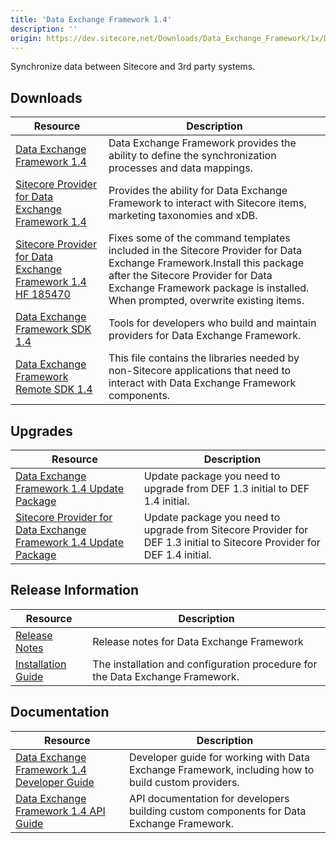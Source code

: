 ```yaml
---
title: 'Data Exchange Framework 1.4'
description: ''
origin: https://dev.sitecore.net/Downloads/Data_Exchange_Framework/1x/Data_Exchange_Framework_1_4.aspx
---
```


Synchronize data between Sitecore and 3rd party systems.

## Downloads

| Resource                                                                                                                                                                                                                                                                                | Description                                                                                                                                                                                                                                   |
| --------------------------------------------------------------------------------------------------------------------------------------------------------------------------------------------------------------------------------------------------------------------------------------- | --------------------------------------------------------------------------------------------------------------------------------------------------------------------------------------------------------------------------------------------- |
| [Data Exchange Framework 1.4](https://scdp.blob.core.windows.net/downloads/Data%20Exchange%20Framework/1x/Data%20Exchange%20Framework%201%204/Secure/Data%20Exchange%20Framework%201.4.0%20rev.%20170419.zip)                                                                           | Data Exchange Framework provides the ability to define the synchronization processes and data mappings.                                                                                                                                       |
| [Sitecore Provider for Data Exchange Framework 1.4](https://scdp.blob.core.windows.net/downloads/Data%20Exchange%20Framework/1x/Data%20Exchange%20Framework%201%204/Secure/Sitecore%20Provider%20for%20Data%20Exchange%20Framework%201.4.0%20rev.%20170419.zip)                         | Provides the ability for Data Exchange Framework to interact with Sitecore items, marketing taxonomies and xDB.                                                                                                                               |
| [Sitecore Provider for Data Exchange Framework 1.4 HF 185470](https://scdp.blob.core.windows.net/downloads/Data%20Exchange%20Framework/1x/Data%20Exchange%20Framework%201%204/Secure/Sitecore%20Provider%20for%20Data%20Exchange%20Framework%201.4.0%20rev.%20170419%20HF%20185470.zip) | Fixes some of the command templates included in the Sitecore Provider for Data Exchange Framework.Install this package after the Sitecore Provider for Data Exchange Framework package is installed. When prompted, overwrite existing items. |
| [Data Exchange Framework SDK 1.4](https://scdp.blob.core.windows.net/downloads/Data%20Exchange%20Framework/1x/Data%20Exchange%20Framework%201%204/Secure/Data%20Exchange%20Framework%20SDK%201.4.0%20rev.%20170419.zip)                                                                 | Tools for developers who build and maintain providers for Data Exchange Framework.                                                                                                                                                            |
| [Data Exchange Framework Remote SDK 1.4](https://scdp.blob.core.windows.net/downloads/Data%20Exchange%20Framework/1x/Data%20Exchange%20Framework%201%204/Secure/Data%20Exchange%20Framework%20Remote%20SDK%201.4.0%20rev.%20170419.zip)                                                 | This file contains the libraries needed by non-Sitecore applications that need to interact with Data Exchange Framework components.                                                                                                           |

## Upgrades

| Resource                                                                                                                                                                                                                                                                                   | Description                                                                                                             |
| ------------------------------------------------------------------------------------------------------------------------------------------------------------------------------------------------------------------------------------------------------------------------------------------ | ----------------------------------------------------------------------------------------------------------------------- |
| [Data Exchange Framework 1.4 Update Package](https://scdp.blob.core.windows.net/downloads/Data%20Exchange%20Framework/1x/Data%20Exchange%20Framework%201%204/Secure/Data%20Exchange%20Framework%201.4.0%20rev.%20170419%20update.update)                                                   | Update package you need to upgrade from DEF 1.3 initial to DEF 1.4 initial.                                             |
| [Sitecore Provider for Data Exchange Framework 1.4 Update Package](https://scdp.blob.core.windows.net/downloads/Data%20Exchange%20Framework/1x/Data%20Exchange%20Framework%201%204/Secure/Sitecore%20Provider%20for%20Data%20Exchange%20Framework%201.4.0%20rev.%20170419%20update.update) | Update package you need to upgrade from Sitecore Provider for DEF 1.3 initial to Sitecore Provider for DEF 1.4 initial. |

## Release Information

| Resource                                                                                                                                                                                                   | Description                                                                   |
| ---------------------------------------------------------------------------------------------------------------------------------------------------------------------------------------------------------- | ----------------------------------------------------------------------------- |
| [Release Notes](/downloads/Data_Exchange_Framework/1x/Data_Exchange_Framework_1_4/Release_Notes)                                                                                                           | Release notes for Data Exchange Framework                                     |
| [Installation Guide](https://scdp.blob.core.windows.net/downloads/Data%20Exchange%20Framework/1x/Data%20Exchange%20Framework%201%204/Secure/Installation%20Guide%20Data%20Exchange%20Framework%2014a4.pdf) | The installation and configuration procedure for the Data Exchange Framework. |

## Documentation

| Resource                                                                                                                                                                                                   | Description                                                                                        |
| ---------------------------------------------------------------------------------------------------------------------------------------------------------------------------------------------------------- | -------------------------------------------------------------------------------------------------- |
| [Data Exchange Framework 1.4 Developer Guide](https://doc.sitecore.com/developers/def/v1.4/)                                                                                                               | Developer guide for working with Data Exchange Framework, including how to build custom providers. |
| [Data Exchange Framework 1.4 API Guide](https://scdp.blob.core.windows.net/downloads/Data%20Exchange%20Framework/1x/Data%20Exchange%20Framework%201%204/Secure/SitecoreDataExchangeAPIDocumentation14.chm) | API documentation for developers building custom components for Data Exchange Framework.           |
